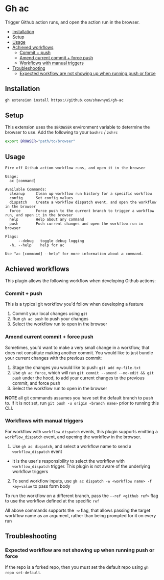 # Gh ac

Trigger Github action runs, and open the action run in the browser.

<!-- vim-markdown-toc GFM -->

* [Installation](#installation)
* [Setup](#setup)
* [Usage](#usage)
* [Achieved workflows](#achieved-workflows)
    * [Commit + push](#commit--push)
    * [Amend current commit + force push](#amend-current-commit--force-push)
    * [Workflows with manual triggers](#workflows-with-manual-triggers)
* [Troubleshooting](#troubleshooting)
    * [Expected workflow are not showing up when running push or force](#expected-workflow-are-not-showing-up-when-running-push-or-force)

<!-- vim-markdown-toc -->

## Installation

```bash
gh extension install https://github.com/shawnyu5/gh-ac
```

## Setup

This extension uses the `$BROWSER` environment variable to determine the browser to use. Add the following to your `bashrc` / `zshrc`

```bash
export BROWSER="path/to/browser"
```

## Usage

```text
Fire off Github action workflow runs, and open it in the browser

Usage:
  ac [command]

Available Commands:
  cleanup     Clean up workflow run history for a specific workflow
  config      Set config values
  dispatch    Create a workflow dispatch event, and open the workflow in the browser
  force       Force push to the current branch to trigger a workflow run, and open it in the browser
  help        Help about any command
  push        Push current changes and open the workflow run in browser

Flags:
      --debug   toggle debug logging
  -h, --help    help for ac

Use "ac [command] --help" for more information about a command.
```

## Achieved workflows

This plugin allows the following workflow when developing Github actions:

### Commit + push

This is a typical git workflow you'd follow when developing a feature

1. Commit your local changes using `git`
2. Run `gh ac push` to push your changes
3. Select the workflow run to open in the browser

### Amend current commit + force push

Sometimes, you'd want to make a very small change in a workflow, that does not constitute making another commit. You would like to just bundle your current changes with the previous commit:

1. Stage the changes you would like to push: `git add my-file.txt`
2. Use `gh ac force`, which will run `git commit --amend --no-edit && git push` under the hood, to add your current changes to the previous commit, and force push
3. Select the workflow run to open in the browser

**NOTE** all git commands assumes you have set the default branch to push to. If it is not set, run `git push -u origin <branch name>` prior to running this CLI.

### Workflows with manual triggers

For workflow with `workflow_dispatch` events, this plugin supports emitting a `workflow_dispatch` event, and opening the workflow in the browser.

1. Use `gh ac dispatch`, and select a workflow name to send a `workflow_dispatch` event
  - It is the user's responsibility to select the workflow with `workflow_dispatch` trigger. This plugin is not aware of the underlying workflow triggers
2. To send workflow inputs, use `gh ac dispatch -w <workflow name> -f key=value` to pass form body

To run the workflow on a different branch, pass the `--ref <github ref>` flag to use the workflow defined at the specific `ref`

All above commands supports the `-w` flag, that allows passing the target workflow name as an argument, rather than being prompted for it on every run

## Troubleshooting

### Expected workflow are not showing up when running push or force

If the repo is a forked repo, then you must set the default repo using `gh repo set-default`.
